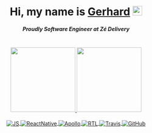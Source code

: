 <div align="center">
   <h1>Hi, my name is <a href="https://www.linkedin.com/in/gerhard-p/">Gerhard</a> <img src="https://media.giphy.com/media/hvRJCLFzcasrR4ia7z/giphy.gif" width="25px"></h1>

  <h5>Proudly Software Engineer at Zé Delivery</h5>
</div>

<br>

<div align="center">
  <a href="https://github.com/gerpresser">
  <img height="170em" src="https://github-readme-stats.vercel.app/api?username=gerpresser&show_icons=true&theme=react&include_all_commits=true&count_private=true"/>
  <img height="170em" src="https://github-readme-stats.vercel.app/api/top-langs/?username=gerpresser&layout=compact&langs_count=4&theme=react"/>
</div>
  
<div style="display: inline_block" align="center">
  <br>
  <img align="center" alt="JS" src="https://img.shields.io/badge/javascript-%23323330.svg?style=for-the-badge&logo=javascript&logoColor=%23F7DF1E">
  <img align="center" alt="ReactNative" src="https://img.shields.io/badge/react_native-%2320232a.svg?style=for-the-badge&logo=react&logoColor=%2361DAFB">
  <img align="center" alt="Apollo" src="https://img.shields.io/badge/-ApolloGraphQL-311C87?style=for-the-badge&logo=apollo-graphql">
  <img align="center" alt="RTL" src="https://img.shields.io/badge/-TestingLibrary-%23E33332?style=for-the-badge&logo=testing-library&logoColor=white">
  <img align="center" alt="Travis" src="https://img.shields.io/badge/travisci-%232B2F33.svg?style=for-the-badge&logo=travis&logoColor=white">
  <img align="center" alt="GitHub" src="https://img.shields.io/badge/github-%23121011.svg?style=for-the-badge&logo=github&logoColor=white">
</div>
